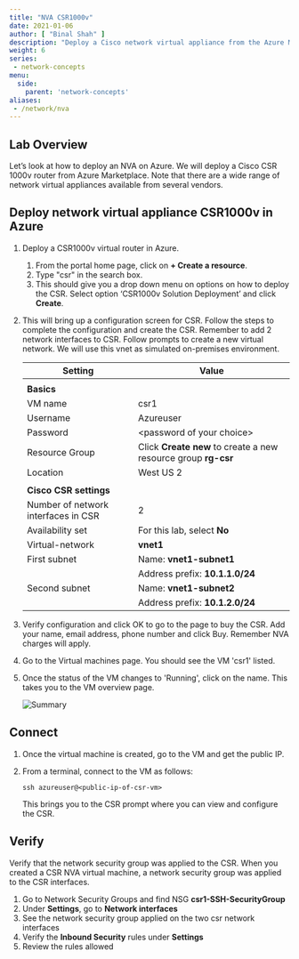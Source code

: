 ```yaml
---
title: "NVA CSR1000v"
date: 2021-01-06
author: [ "Binal Shah" ]
description: "Deploy a Cisco network virtual appliance from the Azure Marketplace."
weight: 6
series:
 - network-concepts
menu:
  side:
    parent: 'network-concepts'
aliases:
 - /network/nva
---
```


## Lab Overview

Let’s look at how to deploy an NVA on Azure. We will deploy a Cisco CSR 1000v router from Azure Marketplace. Note that there are a wide range of network virtual appliances available from several vendors.

## Deploy network virtual appliance CSR1000v in Azure

1. Deploy a CSR1000v virtual router in Azure.
    1. From the portal home page, click on **+ Create a resource**.
    1. Type "csr" in the search box.
    1. This should give you a drop down menu on options on how to deploy the CSR. Select option ‘CSR1000v Solution Deployment’ and click **Create**.
1. This will bring up a configuration screen for CSR. Follow the steps to complete the configuration and create the CSR. Remember to add 2 network interfaces to CSR. Follow prompts to create a new virtual network. We will use this vnet as simulated on-premises environment.

    | **Setting** | **Value** |
    |---|---|
    | | |
    | **Basics** | |
    | VM name | csr1 |
    | Username | Azureuser |
    | Password | \<password of your choice> |
    | Resource Group | Click **Create new** to create a new resource group **rg-csr** |
    | Location | West US 2 |
    | | |
    | **Cisco CSR settings** | |
    | Number of network interfaces in CSR | 2 |
    | Availability set  | For this lab, select **No** |
    | Virtual-network | **vnet1** |
    | First subnet | Name: **vnet1-subnet1** |
    | | Address prefix: **10.1.1.0/24** |
    | Second subnet | Name: **vnet1-subnet2** |
    | | Address prefix: **10.1.2.0/24** |

1. Verify configuration and click OK to go to the page to buy the CSR. Add your name, email address, phone number and click Buy. Remember NVA charges will apply.
1. Go to the Virtual machines page. You should see the VM 'csr1' listed.
1. Once the status of the VM changes to 'Running', click on the name. This takes you to the VM overview page.

    ![Summary](/network/concepts/images/lab06-01-summary.png)

## Connect

1. Once the virtual machine is created, go to the VM and get the public IP.
1. From a terminal, connect to the VM as follows:

    ```shell
    ssh azureuser@<public-ip-of-csr-vm>
    ```

    This brings you to the CSR prompt where you can view and configure the CSR.

## Verify

Verify that the network security group was applied to the CSR. When you created a CSR NVA virtual machine, a network security group was applied to the CSR interfaces.

1. Go to Network Security Groups and find NSG **csr1-SSH-SecurityGroup**
1. Under **Settings**, go to **Network interfaces**
1. See the network security group applied on the two csr network interfaces
1. Verify the **Inbound Security** rules under **Settings**
1. Review the rules allowed
